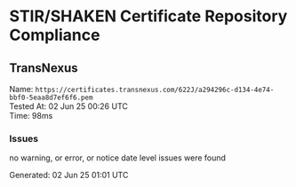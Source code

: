 # STIR/SHAKEN Certificate Repository Compliance

## TransNexus

Name: `https://certificates.transnexus.com/622J/a294296c-d134-4e74-bbf0-5eaa8d7ef6f6.pem`\
Tested At: 02 Jun 25 00:26 UTC\
Time: 98ms

### Issues

no warning, or error, or notice date level issues were found

Generated: 02 Jun 25 01:01 UTC